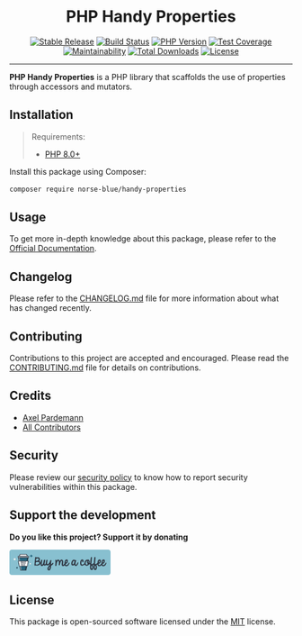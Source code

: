 <div align="center">
    <h1>PHP Handy Properties</h1>
    <p align="center"> 
        <a href="https://packagist.org/packages/norse-blue/handy-properties"><img alt="Stable Release" src="https://img.shields.io/packagist/v/norse-blue/handy-properties.svg?style=flat-square&label=release&logo=packagist&logoColor=eceff4&colorA=4c566a&colorB=5e81ac"></a>
        <a href="https://github.com/norse-blue/php-handy-properties/actions?query=workflow%3Arun-tests"><img alt="Build Status" src="https://img.shields.io/github/workflow/status/norse-blue/php-handy-properties/run-tests.svg?style=flat-square&label=build&logo=github&logoColor=eceff4&colorA=4c566a&colorB=88c0d0"></a>
        <a href="https://php.net/releases"><img alt="PHP Version" src="https://img.shields.io/packagist/php-v/norse-blue/handy-properties.svg?style=flat-square&label=php&logo=php&logoColor=eceff4&colorA=4c566a&colorB=b48ead"></a>
        <a href="https://codecov.io/gh/norse-blue/php-handy-properties"><img alt="Test Coverage" src="https://img.shields.io/codecov/c/github/norse-blue/php-handy-properties.svg?style=flat-square&label=coverage&logo=codecov&logoColor=eceff4&colorA=4c566a&colorB=88c0d0"></a>
        <a href="https://codeclimate.com/github/norse-blue/php-handy-properties"><img alt="Maintainability" src="https://img.shields.io/codeclimate/maintainability/norse-blue/php-handy-properties.svg?style=flat-square&label=maintainability&logo=code-climate&logoColor=eceff4&colorA=4c566a&colorB=88c0d0"></a>
        <a href="https://packagist.org/packages/norse-blue/handy-properties"><img alt="Total Downloads" src="https://img.shields.io/packagist/dt/norse-blue/handy-properties.svg?style=flat-square&label=downloads&logoColor=eceff4&colorA=4c566a&colorB=88c0d0"></a>
        <a href="https://github.com/norse-blue/php-handy-properties/blob/master/LICENSE.md"><img alt="License" src="https://img.shields.io/github/license/norse-blue/php-handy-properties.svg?style=flat-square&label=license&logoColor=eceff4&colorA=4c566a&colorB=a3be8c"></a>
    </p>
</div>
<hr>

**PHP Handy Properties** is a PHP library that scaffolds the use of properties through accessors and mutators.

## Installation

>Requirements:
>- [PHP 8.0+](https://php.net/releases)

Install this package using Composer:

```bash
composer require norse-blue/handy-properties
```

## Usage

To get more in-depth knowledge about this package, please refer to the [Official Documentation](https://norse-blue.github.io/php-handy-properties/).

## Changelog

Please refer to the [CHANGELOG.md](CHANGELOG.md) file for more information about what has changed recently.

## Contributing

Contributions to this project are accepted and encouraged. Please read the [CONTRIBUTING.md](.github/CONTRIBUTING.md) file for details on contributions.

## Credits

- [Axel Pardemann](https://github.com/axelitus)
- [All Contributors](../../contributors)

## Security

Please review our [security policy](https://github.com/norse-blue/php-handy-properties/security/policy) to know how to report security vulnerabilities within this package.

## Support the development

**Do you like this project? Support it by donating**

<a href="https://www.buymeacoffee.com/axelitus"><img src="docs/assets/images/buy-me-a-coffee.svg" width="180" alt="Buy me a coffee"></img></a>

## License

This package is open-sourced software licensed under the [MIT](LICENSE.md) license.

